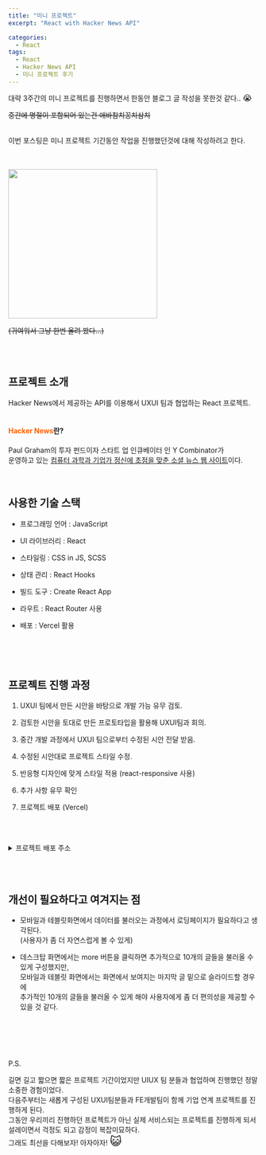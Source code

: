 ```yaml
---
title: "미니 프로젝트"
excerpt: "React with Hacker News API"

categories:
  - React
tags:
  - React
  - Hacker News API
  - 미니 프로젝트 후기
---
```


<p>대략 3주간의 미니 프로젝트를 진행하면서 한동안 블로그 글 작성을 못한것 같다.. <span style="font-size: 16px">😭</span></p>

~~중간에 명절이 포함되어 있는건 애바참치꽁치삼치~~<br><br>

<p>이번 포스팅은 미니 프로젝트 기간동안 작업을 진행했던것에 대해 작성하려고 한다.</p><br><br>
<div>
  <img src="https://c.tenor.com/6S7xQb-nDHYAAAAC/happy-feet-mumble.gif" width=300px />
  <p style="text-decoration: line-through">(귀여워서 그냥 한번 올려 봤다...)</p>
</div>

<br><br>

## 프로젝트 소개

Hacker News에서 제공하는 API를 이용해서 UXUI 팀과 협업하는 React 프로젝트.
<br><br>

#### <a href="https://news.ycombinator.com/" style="text-decoration: none; color: rgba(253, 97, 6, 1);">Hacker News</a>란?

Paul Graham의 투자 펀드이자 스타트 업 인큐베이터 인 Y Combinator가<br>
운영하고 있는 <u>컴퓨터 과학과 기업가 정신에 초점을 맞춘 소셜 뉴스 웹 사이트</u>이다.

<br>

## 사용한 기술 스택

- 프로그래밍 언어 : JavaScript

- UI 라이브러리 : React

- 스타일링 : CSS in JS, SCSS

- 상태 관리 : React Hooks

- 빌드 도구 : Create React App

- 라우트 : React Router 사용

- 배포 : Vercel 활용

<br><br><br>

## 프로젝트 진행 과정

1. UXUI 팀에서 만든 시안을 바탕으로 개발 가능 유무 검토.

2. 검토한 시안을 토대로 만든 프로토타입을 활용해 UXUI팀과 회의.

3. 중간 개발 과정에서 UXUI 팀으로부터 수정된 시안 전달 받음.

4. 수정된 시안대로 프로젝트 스타일 수정.

5. 반응형 디자인에 맞게 스타일 적용 (react-responsive 사용)

6. 추가 사항 유무 확인

7. 프로젝트 배포 (Vercel)

<br><br>

<details>
  <summary>프로젝트 배포 주소</summary>
  <span>
    <a href="https://hacker-news-react.vercel.app" style='text-decoration: none; display: inline-block; margin-top: 10px; padding: 10px; background-color: rgb(229, 229, 229); color: black; font-weight: bold; border-radius: 5px; font-size: 18px;'>
      hacker-news-react
    </a>
  </span>
</details>

<br><br>

## 개선이 필요하다고 여겨지는 점

- 모바일과 테블릿화면에서 데이터를 불러오는 과정에서 로딩페이지가 필요하다고 생각된다.<br> (사용자가 좀 더 자연스럽게 볼 수 있게)

- 데스크탑 화면에서는 more 버튼을 클릭하면 추가적으로 10개의 글들을 불러올 수 있게 구성했지만,<br>모바일과 테블릿 화면에서는 화면에서 보여지는 마지막 글 밑으로 슬라이드할 경우에<br> 추가적인 10개의 글들을 불러올 수 있게 해야 사용자에게 좀 더 편의성을 제공할 수 있을 것 같다.

<br><br><br><br>

<p>P.S.</p>길면 길고 짧으면 짧은 프로젝트 기간이었지만 UIUX 팀 분들과 협업하며 진행했던 정말 소중한 경험이었다.<br>
다음주부터는 새롭게 구성된 UXUI팀분들과 FE개발팀이 함께 기업 연계 프로젝트를 진행하게 된다.<br>
그동안 우리끼리 진행하던 프로젝트가 아닌 실제 서비스되는 프로젝트를 진행하게 되서 설레이면서 걱정도 되고 감정이 복잡미묘하다.<br>
그래도 최선을 다해보자! 아자아자! <span style="font-size: 23px">😺</span>
